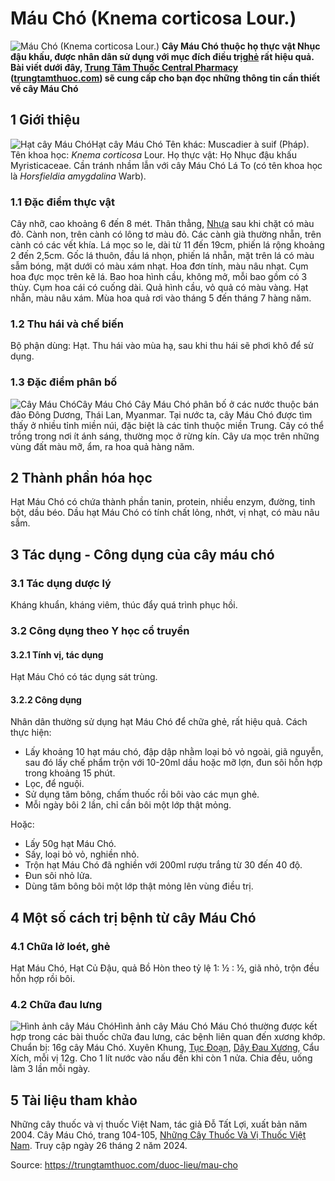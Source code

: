 # Máu Chó (Knema corticosa Lour.)

![Máu Chó \(Knema corticosa Lour.\) ](https://trungtamthuoc.com/images/others/cay-mau-cho-5201.jpg)
**Cây Máu Chó thuộc họ thực vật Nhục đậu khấu, được nhân dân sử dụng với mục đích điều trị[ghẻ](https://trungtamthuoc.com/bai-viet/benh-ghe "ghẻ") rất hiệu quả. Bài viết dưới đây, [Trung Tâm Thuốc Central Pharmacy](https://trungtamthuoc.com/ "Trung Tâm Thuốc Central Pharmacy") ([trungtamthuoc.com](https://trungtamthuoc.com/ "trungtamthuoc.com")) sẽ cung cấp cho bạn đọc những thông tin cần thiết về cây Máu Chó**
##  1 Giới thiệu
![Hạt cây Máu Chó](https://trungtamthuoc.com/images/item/cay-mau-cho-0.jpg)Hạt cây Máu Chó
Tên khác: Muscadier à suif (Pháp).
Tên khoa học: _Knema corticosa_ Lour.
Họ thực vật: Họ Nhục đậu khấu Myristicaceae.
Cần tránh nhầm lẫn với cây Máu Chó Lá To (có tên khoa học là _Horsfieldia amygdalina_ Warb).
### 1.1 Đặc điểm thực vật
Cây nhỡ, cao khoảng 6 đến 8 mét.
Thân thẳng, [Nhựa](https://trungtamthuoc.com/hoat-chat/nhua "Nhựa") sau khi chặt có màu đỏ.
Cành non, trên cành có lông tơ màu đỏ. Các cành già thường nhẵn, trên cành có các vết khía.
Lá mọc so le, dài từ 11 đến 19cm, phiến lá rộng khoảng 2 đến 2,5cm.
Gốc lá thuôn, đầu lá nhọn, phiến lá nhẵn, mặt trên lá có màu sẫm bóng, mặt dưới có màu xám nhạt.
Hoa đơn tính, màu nâu nhạt.
Cụm hoa đực mọc trên kẽ lá.
Bao hoa hình cầu, không mở, mỗi bao gồm có 3 thùy.
Cụm hoa cái có cuống dài.
Quả hình cầu, vỏ quả có màu vàng.
Hạt nhẵn, màu nâu xám.
Mùa hoa quả rơi vào tháng 5 đến tháng 7 hàng năm.
### 1.2 Thu hái và chế biến
Bộ phận dùng: Hạt.
Thu hái vào mùa hạ, sau khi thu hái sẽ phơi khô để sử dụng.
### 1.3 Đặc điểm phân bố
![Cây Máu Chó](https://trungtamthuoc.com/images/item/cay-mau-cho-1.jpg)Cây Máu Chó
Cây Máu Chó phân bố ở các nước thuộc bán đảo Đông Dương, Thái Lan, Myanmar.
Tại nước ta, cây Máu Chó được tìm thấy ở nhiều tỉnh miền núi, đặc biệt là các tỉnh thuộc miền Trung.
Cây có thể trồng trong nơi ít ánh sáng, thường mọc ở rừng kín. Cây ưa mọc trên những vùng đất màu mỡ, ẩm, ra hoa quả hàng năm.
##  2 Thành phần hóa học
Hạt Máu Chó có chứa thành phần tanin, protein, nhiều enzym, đường, tinh bột, dầu béo.
Dầu hạt Máu Chó có tính chất lỏng, nhớt, vị nhạt, có màu nâu sẫm.
##  3 Tác dụng - Công dụng của cây máu chó
### 3.1 Tác dụng dược lý
Kháng khuẩn, kháng viêm, thúc đẩy quá trình phục hồi.
### 3.2 Công dụng theo Y học cổ truyền
#### 3.2.1 Tính vị, tác dụng
Hạt Máu Chó có tác dụng sát trùng.
#### 3.2.2 Công dụng
Nhân dân thường sử dụng hạt Máu Chó để chữa ghẻ, rất hiệu quả.
Cách thực hiện:
  * Lấy khoảng 10 hạt máu chó, đập dập nhằm loại bỏ vỏ ngoài, giã nguyễn, sau đó lấy chế phẩm trộn với 10-20ml dầu hoặc mỡ lợn, đun sôi hỗn hợp trong khoảng 15 phút.
  * Lọc, để nguội.
  * Sử dụng tăm bông, chấm thuốc rồi bôi vào các mụn ghẻ.
  * Mỗi ngày bôi 2 lần, chỉ cần bôi một lớp thật mỏng.


Hoặc:
  * Lấy 50g hạt Máu Chó.
  * Sấy, loại bỏ vỏ, nghiền nhỏ.
  * Trộn hạt Máu Chó đã nghiền với 200ml rượu trắng từ 30 đến 40 độ.
  * Đun sôi nhỏ lửa.
  * Dùng tăm bông bôi một lớp thật mỏng lên vùng điều trị.


##  4 Một số cách trị bệnh từ cây Máu Chó
### 4.1 Chữa lở loét, ghẻ
Hạt Máu Chó, Hạt Củ Đậu, quả Bồ Hòn theo tỷ lệ 1: ½ : ½, giã nhỏ, trộn đều hỗn hợp rồi bôi.
### 4.2 Chữa đau lưng
![Hình ảnh cây Máu Chó](https://trungtamthuoc.com/images/item/cay-mau-cho-2.jpg)Hình ảnh cây Máu Chó
Máu Chó thường được kết hợp trong các bài thuốc chữa đau lưng, các bệnh liên quan đến xương khớp.
Chuẩn bị:
16g cây Máu Chó.
Xuyên Khung, [Tục Đoạn](https://trungtamthuoc.com/duoc-lieu/tuc-doan "Tục Đoạn"), [Dây Đau Xương](https://trungtamthuoc.com/duoc-lieu/day-dau-xuong "Dây Đau Xương"), Cẩu Xích, mỗi vị 12g.
Cho 1 lít nước vào nấu đến khi còn 1 nửa.
Chia đều, uống làm 3 lần mỗi ngày.
##  5 Tài liệu tham khảo
Những cây thuốc và vị thuốc Việt Nam, tác giả Đỗ Tất Lợi, xuất bản năm 2004. Cây Máu Chó, trang 104-105, [Những Cây Thuốc Và Vị Thuốc Việt Nam](https://trungtamthuoc.com/duoc-lieu "Những Cây Thuốc Và Vị Thuốc Việt Nam"). Truy cập ngày 26 tháng 2 năm 2024.


Source: https://trungtamthuoc.com/duoc-lieu/mau-cho